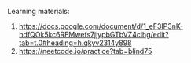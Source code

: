 Learning materials:
1. https://docs.google.com/document/d/1_eF3IP3nK-hdfQOk5kc6RFMwefs7jjypbGTbVZ4cihg/edit?tab=t.0#heading=h.qkyv2314y898
2. https://neetcode.io/practice?tab=blind75

